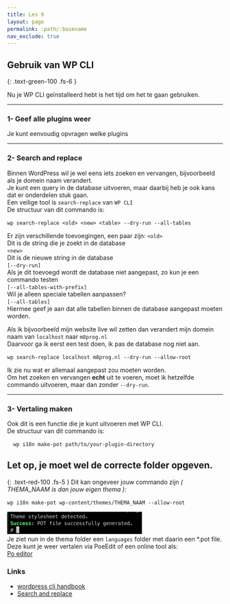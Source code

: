 ```yaml
---
title: Les 9
layout: page
permalink: :path/:basename
nav_exclude: true
---
```


## Gebruik van WP CLI
{: .text-green-100 .fs-6 }

Nu je WP CLI geïnstalleerd hebt is het tijd om het te gaan gebruiken.    

---
### 1- Geef alle plugins weer
Je kunt eenvoudig opvragen welke plugins

---
### 2- Search and replace
Binnen WordPress wil je wel eens iets zoeken en vervangen, bijvoorbeeld als je domein naam verandert.  
Je kunt een query in de database uitvoeren, maar daarbij heb je ook kans dat er onderdelen stuk gaan.  
Een veilige tool is `search-replace` van `WP CLI`  
De structuur van dit commando is:  
```shell
wp search-replace <old> <new> <table> --dry-run --all-tables
```
Er zijn verschillende toevoegingen, een paar zijn: 
`<old>`  
Dit is de string die je zoekt in de database  
`<new>`  
Dit is de nieuwe string in de database  
`[--dry-run]`  
Als je dit toevoegd wordt de database niet aangepast, zo kun je een commando testen  
`[--all-tables-with-prefix]`  
Wil je alleen speciale tabellen aanpassen?  
`[--all-tables]`  
Hiermee geef je aan dat alle tabellen binnen de database aangepast moeten worden.  

Als ik bijvoorbeeld mijn website live wil zetten dan verandert mijn domein naam van `localhost` naar `m8prog.nl`  
Daarvoor ga ik eerst een test doen, ik pas de database nog niet aan.  
```shell
wp search-replace localhost m8prog.nl --dry-run --allow-root
```
Ik zie nu wat er allemaal aangepast zou moeten worden.  
Om het zoeken en vervangen **echt** uit te voeren, moet ik hetzelfde commando uitvoeren, maar dan zonder `--dry-run`.  

---
### 3- Vertaling maken
Ook dit is een functie die je kunt uitvoeren met WP CLI.   
De structuur van dit commando is:  
```shell
  wp i18n make-pot path/to/your-plugin-directory
```
## Let op, je moet wel de correcte folder opgeven.
{: .text-red-100 .fs-5 }
Dit kan ongeveer jouw commando zijn _( THEMA_NAAM is dan jouw eigen thema )_:
```shell
wp i18n make-pot wp-content/themes/THEMA_NAAM --allow-root
```
![make-pot.png](images%2Fmake-pot.png)  
Je ziet nun in de thema folder een `languages` folder met daarin een *.pot file.  
Deze kunt je weer vertalen via PoeEdit of een online tool als:  
[Po editor](https://localise.biz/free/poeditor)



### Links
- [wordpress cli handbook](https://make.wordpress.org/cli/handbook/guides/)
- [Search and replace](https://developer.wordpress.org/cli/commands/search-replace/)

